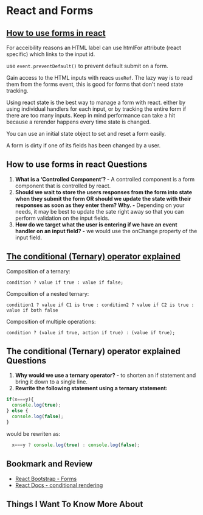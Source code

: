 # React and Forms

## [How to use forms in react](https://www.robinwieruch.de/react-form/)

For acceibility reasons an HTML label can use htmlFor attribute (react specific) which links to the input id.

use `event.preventDefault()` to prevent default submit on a form.

Gain access to the HTML inputs with reacs `useRef`. The lazy way is to read them from the forms event, this is good for forms that don't need state tracking.

Using react state is the best way to manage a form with react. either by using individual handlers for each input, or by tracking the entire form if there are too many inputs. Keep in mind performance can take a hit because a rerender happens every time state is changed.

You can use an initial state object to set and reset a form easily.

A form is dirty if one of its fields has been changed by a user.

## How to use forms in react Questions

1. **What is a ‘Controlled Component’? -** A controlled component is a form component that is controlled by react.
2. **Should we wait to store the users responses from the form into state when they submit the form OR should we update the state with their responses as soon as they enter them? Why. -** Depending on your needs, it may be best to update the sate right away so that you can perform validation on the input fields.
3. **How do we target what the user is entering if we have an event handler on an input field? -** we would use the onChange property of the input field.

## [The conditional (Ternary) operator explained](https://codeburst.io/javascript-the-conditional-ternary-operator-explained-cac7218beeff)

Composition of a ternary:

`condition ? value if true : value if false;`

Composition of a nested ternary:

`condition1 ? value if C1 is true : condition2 ? value if C2 is true : value if both false`

Composition of multiple operations:

`condition ? (value if true, action if true) : (value if true);`

## The conditional (Ternary) operator explained Questions

1. **Why would we use a ternary operator? -** to shorten an if statement and bring it down to a single line.
2. **Rewrite the following statement using a ternary statement:**

```javascript
if(x===y){
  console.log(true);
} else {
  console.log(false);
}
```

would be rewriten as:

```javascript
  x===y ? console.log(true) : console.log(false);
```

## Bookmark and Review

- [React Bootstrap - Forms](https://react-bootstrap.github.io/docs/forms/overview)
- [React Docs - conditional rendering](https://react.dev/learn/conditional-rendering)

## Things I Want To Know More About